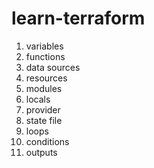# learn-terraform
1. variables
2. functions
3. data sources
4. resources
5.  modules
6. locals
7. provider
8. state file
9. loops
10. conditions
11. outputs